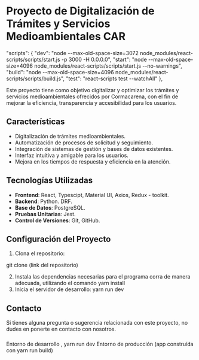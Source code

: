# Proyecto de Digitalización de Trámites y Servicios Medioambientales CAR


"scripts": {
  "dev": "node --max-old-space-size=3072 node_modules/react-scripts/scripts/start.js -p 3000 -H 0.0.0.0",
  "start": "node --max-old-space-size=4096 node_modules/react-scripts/scripts/start.js --no-warnings",
  "build": "node --max-old-space-size=4096 node_modules/react-scripts/scripts/build.js",
  "test": "react-scripts test --watchAll"
},

Este proyecto tiene como objetivo digitalizar y optimizar los trámites y servicios medioambientales ofrecidos por Cormacarena, con el fin de mejorar la eficiencia, transparencia y accesibilidad para los usuarios.

## Características

- Digitalización de trámites medioambientales.
- Automatización de procesos de solicitud y seguimiento.
- Integración de sistemas de gestión y bases de datos existentes.
- Interfaz intuitiva y amigable para los usuarios.
- Mejora en los tiempos de respuesta y eficiencia en la atención.

## Tecnologías Utilizadas

- **Frontend**: React, Typescipt, Material UI, Axios, Redux - toolkit.
- **Backend**: Python. DRF.
- **Base de Datos**: PostgreSQL.
- **Pruebas Unitarias**: Jest.
- **Control de Versiones**: Git, GitHub.

## Configuración del Proyecto

1. Clona el repositorio:

git clone (link del repositorio)

2. Instala las dependencias necesarias para el programa corra de manera adecuada, utilizando el comando yarn install
3. Inicia el servidor de desarrollo: yarn run dev

## Contacto

Si tienes alguna pregunta o sugerencia relacionada con este proyecto, no dudes en ponerte en contacto con nosotros.


###

Entorno de desarrollo , yarn run dev
Entorno de producción (app construída con yarn run build)



